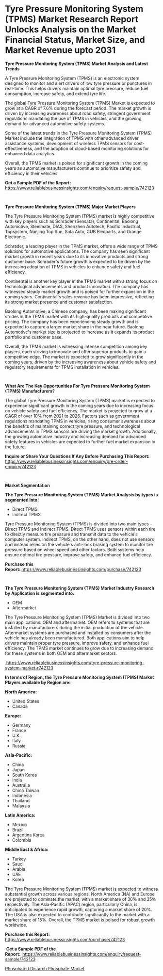 <p><h1>Tyre Pressure Monitoring System (TPMS) Market Research Report Unlocks Analysis on the Market Financial Status, Market Size, and Market Revenue upto 2031</h1></p><p><strong>Tyre Pressure Monitoring System (TPMS) Market Analysis and Latest Trends</strong></p>
<p><p>A Tyre Pressure Monitoring System (TPMS) is an electronic system designed to monitor and alert drivers of low tyre pressure or punctures in real-time. This helps drivers maintain optimal tyre pressure, reduce fuel consumption, increase safety, and extend tyre life.</p><p>The global Tyre Pressure Monitoring System (TPMS) Market is expected to grow at a CAGR of 7.6% during the forecast period. The market growth is driven by increasing awareness about road safety, stringent government regulations mandating the use of TPMS in vehicles, and the growing demand for advanced automotive safety systems.</p><p>Some of the latest trends in the Tyre Pressure Monitoring System (TPMS) Market include the integration of TPMS with other advanced driver assistance systems, development of wireless TPMS sensors for cost-effectiveness, and the adoption of cloud-based monitoring solutions for enhanced data analytics.</p><p>Overall, the TPMS market is poised for significant growth in the coming years as automotive manufacturers continue to prioritize safety and efficiency in their vehicles.</p></p>
<p><strong>Get a Sample PDF of the Report:&nbsp;</strong> <a href="https://www.reliablebusinessinsights.com/enquiry/request-sample/742123">https://www.reliablebusinessinsights.com/enquiry/request-sample/742123</a></p>
<p>&nbsp;</p>
<p><strong>Tyre Pressure Monitoring System (TPMS) Major Market Players</strong></p>
<p><p>The Tyre Pressure Monitoring System (TPMS) market is highly competitive with key players such as Schrader (Sensata), Continental, Baolong Automotive, Steelmate, DIAS, Shenzhen Autotech, Pacific Industrial, Topsystem, Nanjing Top Sun, Sata Auto, CUB Elecparts, and Orange Electronic.</p><p>Schrader, a leading player in the TPMS market, offers a wide range of TPMS solutions for automotive applications. The company has seen significant market growth in recent years due to its innovative products and strong customer base. Schrader's future growth is expected to be driven by the increasing adoption of TPMS in vehicles to enhance safety and fuel efficiency.</p><p>Continental is another key player in the TPMS market with a strong focus on technological advancements and product innovation. The company has witnessed steady market growth and is poised for further expansion in the coming years. Continental's sales revenue has been impressive, reflecting its strong market presence and customer satisfaction.</p><p>Baolong Automotive, a Chinese company, has been making significant strides in the TPMS market with its high-quality products and competitive pricing. The company has been experiencing steady growth and is expected to capture a larger market share in the near future. Baolong Automotive's market size is projected to increase as it expands its product portfolio and customer base.</p><p>Overall, the TPMS market is witnessing intense competition among key players, each striving to innovate and offer superior products to gain a competitive edge. The market is expected to grow significantly in the coming years, driven by the increasing awareness about vehicle safety and regulatory requirements for TPMS installation in vehicles.</p></p>
<p>&nbsp;</p>
<p><strong>What Are The Key Opportunities For Tyre Pressure Monitoring System (TPMS) Manufacturers?</strong></p>
<p><p>The global Tyre Pressure Monitoring System (TPMS) market is expected to experience significant growth in the coming years due to increasing focus on vehicle safety and fuel efficiency. The market is projected to grow at a CAGR of over 10% from 2021 to 2026. Factors such as government regulations mandating TPMS in vehicles, rising consumer awareness about the benefits of maintaining correct tyre pressure, and technological advancements in TPMS sensors are driving the market growth. Additionally, the growing automotive industry and increasing demand for advanced safety features in vehicles are expected to further fuel market expansion in the future.</p></p>
<p><strong>Inquire or Share Your Questions If Any Before Purchasing This Report:</strong> <a href="https://www.reliablebusinessinsights.com/enquiry/pre-order-enquiry/742123">https://www.reliablebusinessinsights.com/enquiry/pre-order-enquiry/742123</a></p>
<p>&nbsp;</p>
<p><strong>Market Segmentation</strong></p>
<p><strong>The Tyre Pressure Monitoring System (TPMS) Market Analysis by types is segmented into:</strong></p>
<p><ul><li>Direct TPMS</li><li>Indirect TPMS</li></ul></p>
<p><p>Tyre Pressure Monitoring System (TPMS) is divided into two main types - Direct TPMS and Indirect TPMS. Direct TPMS uses sensors within each tire to directly measure tire pressure and transmit data to the vehicle's computer system. Indirect TPMS, on the other hand, does not use sensors and instead relies on the vehicle's anti-lock braking system to monitor tire pressure based on wheel speed and other factors. Both systems help ensure optimal tire pressure, improve safety, and enhance fuel efficiency.</p></p>
<p><strong>Purchase this Report:&nbsp;</strong><a href="https://www.reliablebusinessinsights.com/purchase/742123">https://www.reliablebusinessinsights.com/purchase/742123</a></p>
<p>&nbsp;</p>
<p><strong>The Tyre Pressure Monitoring System (TPMS) Market Industry Research by Application is segmented into:</strong></p>
<p><ul><li>OEM</li><li>Aftermarket</li></ul></p>
<p><p>The Tyre Pressure Monitoring System (TPMS) Market is divided into two main applications: OEM and aftermarket. OEM refers to systems that are installed by manufacturers during the initial production of the vehicle. Aftermarket systems are purchased and installed by consumers after the vehicle has already been manufactured. Both applications aim to help drivers maintain proper tyre pressure, improve safety, and enhance fuel efficiency. The TPMS market continues to grow due to increasing demand for these systems in both OEM and aftermarket sectors.</p></p>
<p><a href="https://www.reliablebusinessinsights.com/tyre-pressure-monitoring-system-market-r742123">&nbsp;https://www.reliablebusinessinsights.com/tyre-pressure-monitoring-system-market-r742123</a></p>
<p><strong>In terms of Region, the Tyre Pressure Monitoring System (TPMS) Market Players available by Region are:</strong></p>
<p>
    <p> <strong> North America: </strong>
        <ul>
            <li>United States</li>
            <li>Canada</li>
        </ul>
        </p> 
    <p> <strong> Europe: </strong>
        <ul>
            <li>Germany</li>
            <li>France</li>
            <li>U.K.</li>
            <li>Italy</li>
            <li>Russia</li>
        </ul>
        </p> 
    <p> <strong> Asia-Pacific: </strong>
        <ul>
            <li>China</li>
            <li>Japan</li>
            <li>South Korea</li>
            <li>India</li>
            <li>Australia</li>
            <li>China Taiwan</li>
            <li>Indonesia</li>
            <li>Thailand</li>
            <li>Malaysia</li>
        </ul>
        </p> 
    <p> <strong> Latin America: </strong>
        <ul>
            <li>Mexico</li>
            <li>Brazil</li>
            <li>Argentina Korea</li>
            <li>Colombia</li>
        </ul>
        </p> 
    <p> <strong> Middle East & Africa: </strong>
        <ul>
            <li>Turkey</li>
            <li>Saudi</li>
            <li>Arabia</li>
            <li>UAE</li>
            <li>Korea</li>
        </ul>
    </p>
    </p>
<p><p>The Tyre Pressure Monitoring System (TPMS) market is expected to witness substantial growth across various regions. North America (NA) and Europe are projected to dominate the market, with a market share of 30% and 25% respectively. The Asia-Pacific (APAC) region, particularly China, is anticipated to experience rapid growth, capturing a market share of 20%. The USA is also expected to contribute significantly to the market with a market share of 15%. Overall, the TPMS market is poised for robust growth worldwide.</p></p>
<p><strong>Purchase this Report: </strong><a href="https://www.reliablebusinessinsights.com/purchase/742123">https://www.reliablebusinessinsights.com/purchase/742123</a></p>
<p>&nbsp;<strong>Get a Sample PDF of the Report:&nbsp;&nbsp;</strong><a href="https://www.reliablebusinessinsights.com/enquiry/request-sample/742123">https://www.reliablebusinessinsights.com/enquiry/request-sample/742123</a></p>
<p><strong></strong></p>
<p><p><a href="https://github.com/velmabcooper52024/Market-Research-Report-List-1/blob/main/phosphated-distarch-phosphate-market.md">Phosphated Distarch Phosphate Market</a></p></p>